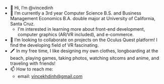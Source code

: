 - 👋 Hi, I’m @vincedinh
- 🌱 I’m currently a 3rd year Computer Science B.S. and Business Management Economics B.A. double major at University of California, Santa Cruz.
  - I'm interested in learning more about front-end development, computer graphics (AR/VR included), and e-commerce. 
- 💞️ I’m looking to collaborate on projects on the Oculus Quest platform! I find the developing field of VR fascinating.
- 🖍 In my free time, I like designing my own clothes, longboarding at the beach, playing games, taking photos, watching sitcoms and anime, and traveling with  friends!
- 📫 How to reach me:
  - email: vincekhdinh@gmail.com

<!---
vincedinh/vincedinh is a ✨ special ✨ repository because its `README.md` (this file) appears on your GitHub profile.
You can click the Preview link to take a look at your changes.
--->
